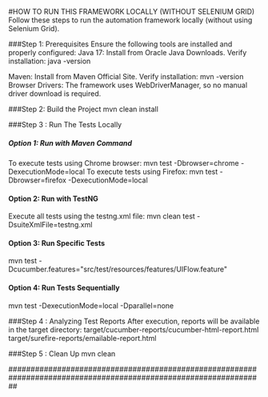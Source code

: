 

#HOW TO RUN THIS FRAMEWORK LOCALLY (WITHOUT SELENIUM GRID)
Follow these steps to run the automation framework locally (without using Selenium Grid).

###Step 1: Prerequisites
Ensure the following tools are installed and properly configured:
Java 17:
Install from Oracle Java Downloads.
Verify installation: java -version

Maven:
Install from Maven Official Site.
Verify installation: mvn -version
Browser Drivers: The framework uses WebDriverManager, so no manual driver download is required.

###Step 2: Build the Project
mvn clean install

###Step 3 : Run The Tests Locally
##### Option 1: Run with Maven Command
To execute tests using Chrome browser: mvn test -Dbrowser=chrome -DexecutionMode=local
To execute tests using Firefox: mvn test -Dbrowser=firefox -DexecutionMode=local

#### Option 2: Run with TestNG
Execute all tests using the testng.xml file: mvn clean test -DsuiteXmlFile=testng.xml

#### Option 3: Run Specific Tests
mvn test -Dcucumber.features="src/test/resources/features/UIFlow.feature"

#### Option 4: Run Tests Sequentially
mvn test -DexecutionMode=local -Dparallel=none

###Step 4 : Analyzing Test Reports
After execution, reports will be available in the target directory: 
target/cucumber-reports/cucumber-html-report.html
target/surefire-reports/emailable-report.html

###Step 5 : Clean Up
mvn clean

##################################################################################################################

